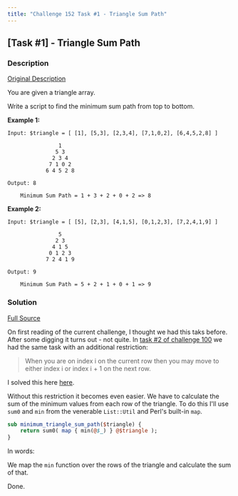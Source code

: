 ```yaml
---
title: "Challenge 152 Task #1 - Triangle Sum Path"
---
```


## [Task #1] - Triangle Sum Path

### Description

[Original Description](https://theweeklychallenge.org/blog/perl-weekly-challenge-152/#TASK1)

You are given a triangle array.

Write a script to find the minimum sum path from top to bottom.

**Example 1:**

```
Input: $triangle = [ [1], [5,3], [2,3,4], [7,1,0,2], [6,4,5,2,8] ]

                1
               5 3
              2 3 4
             7 1 0 2
            6 4 5 2 8

Output: 8

    Minimum Sum Path = 1 + 3 + 2 + 0 + 2 => 8
```

**Example 2:**

```
Input: $triangle = [ [5], [2,3], [4,1,5], [0,1,2,3], [7,2,4,1,9] ]

                5
               2 3
              4 1 5
             0 1 2 3
            7 2 4 1 9

Output: 9

    Minimum Sum Path = 5 + 2 + 1 + 0 + 1 => 9
```

### Solution

[Full Source](https://github.com/manwar/perlweeklychallenge-club/blob/master/challenge-152/alexander-pankoff/perl/ch-1.pl)

On first reading of the current challenge, I thought we had this taks before.
After some digging it turns out - not quite.
In
[task #2 of challenge 100](https://theweeklychallenge.org/blog/perl-weekly-challenge-100/#TASK2)
we had the same task with an additional restriction:

> When you are on index i on the current row then you may move to either index i
> or index i + 1 on the next row.

I solved this here
[here](https://github.com/manwar/perlweeklychallenge-club/blob/master/challenge-100/alexander-pankoff/perl/ch-2.pl).

Without this restriction it becomes even easier. We have to calculate the sum of
the minimum values from each row of the triangle. To do this I'll use `sum0` and
`min` from the venerable `List::Util` and Perl's built-in `map`.

```perl
sub minimum_triangle_sum_path($triangle) {
    return sum0( map { min(@$_) } @$triangle );
}
```

In words:

We map the `min` function over the rows of the triangle and calculate the sum of that.

Done.
